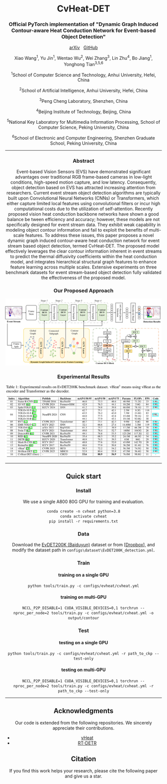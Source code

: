 <h1 align="center">
  CvHeat-DET
</h1>

<div align="center">

<h3 align="center">
    Official PyTorch implementation of "Dynamic Graph Induced Contour-aware Heat Conduction Network for Event-based Object Detection"
</h3>

 <a href="">arXiv</a> &nbsp; 
 <a href="https://github.com/Event-AHU/OpenEvDET/tree/main/CvHeat-DET">GitHub</a>
  
 Xiao Wang<sup>1</sup>, Yu Jin<sup>1</sup>, Wentao Wu<sup>2</sup>, Wei Zhang<sup>3</sup>, Lin Zhu<sup>4</sup>, Bo Jiang<sup>1</sup>, Yonghong Tian<sup>3,5,6</sup>

 <sup>1</sup>School of Computer Science and Technology, Anhui University, Hefei, China
 
 <sup>2</sup>School of Artificial Intelligence, Anhui University, Hefei, China
 
 <sup>3</sup>Peng Cheng Laboratory, Shenzhen, China
 
 <sup>4</sup>Beijing Institute of Technology, Beijing, China
 
 <sup>5</sup>National Key Laboratory for Multimedia Information Processing, School of Computer Science, Peking University, China
 
 <sup>6</sup>School of Electronic and Computer Engineering, Shenzhen Graduate School, Peking University, China

---

### Abstract

Event-based Vision Sensors (EVS) have demonstrated significant advantages over traditional RGB frame-based cameras in low-light conditions, high-speed motion capture, and low latency. Consequently, object detection based on EVS has attracted increasing attention from researchers. Current event stream object detection algorithms are typically built upon Convolutional Neural Networks (CNNs) or Transformers, which either capture limited local features using convolutional filters or incur high computational costs due to the utilization of self-attention. Recently proposed vision heat conduction backbone networks have shown a good balance be
tween efficiency and accuracy; however, these models are not specifically designed for event stream data. They exhibit weak capability in modeling object contour information and fail to exploit the benefits of multi-scale features. To address these
 issues, this paper proposes a novel dynamic graph induced contour-aware heat conduction network for event stream based object detection, termed CvHeat-DET. The proposed model effectively leverages the clear contour information inherent in event streams to predict the thermal diffusivity coefficients within the heat conduction model, and integrates hierarchical structural graph features to enhance feature learning across multiple scales. Extensive experiments on three benchmark datasets for event stream-based object detection fully validated the effectiveness of the proposed model.



### Our Proposed Approach

<div align="center">
<img src="https://github.com/Event-AHU/OpenEvDET/blob/5fffa5f2737227535a3c42b96396514d143baaa2/CvHeat-DET/figures/vheat_gnn_framework.jpg" width="800">
</div>



### Experimental Results

<div align="center">
<img src="https://github.com/Event-AHU/OpenEvDET/blob/24d8596f61e434a43b368745d147a5e7ce4fbb1a/CvHeat-DET/figures/det_res.png" width="800">
</div>

---



## Quick start

### Install

We use a single A800 80G GPU for training and evaluation.

```
conda create -n cvheat python=3.8
conda activate cvheat
pip install -r requirements.txt
```

### Data

Download the [EvDET200K (Baiduyun)](https://pan.baidu.com/s/1HfkDyVv_dV_lbJGX0cQEVg?pwd=ahue) dataset or from [[Dropbox](https://www.dropbox.com/scl/fo/2x3qf8bcwd6qb4f70fnda/AL2ULrSzZuVgpVlH8RTqhsY?rlkey=hh7k0lqg1tru4iisi0vo12y6x&st=nz4b3c13&dl=0)], and modify the dataset path in `configs\dataset\EvDET200K_detection.yml`.

### Train

#### training on a single GPU

```
python tools/train.py -c configs/evheat/cvheat.yml
```

#### training on multi-GPU

```
NCCL_P2P_DISABLE=1 CUDA_VISIBLE_DEVICES=0,1 torchrun --nproc_per_node=2 tools/train.py -c configs/evheat/cvheat.yml -o output/contour
```

### Test

#### testing on a single GPU

```
python tools/train.py -c configs/evheat/cvheat.yml -r path_to_ckp --test-only
```

#### testing on multi-GPU

```
NCCL_P2P_DISABLE=1 CUDA_VISIBLE_DEVICES=0,1 torchrun --nproc_per_node=2 tools/train.py -c configs/evheat/cvheat.yml -r path_to_ckp --test-only
```

---

## Acknowledgments

Our code is extended from the following repositories. We sincerely appreciate their contributions.

* [vHeat](https://github.com/MzeroMiko/vHeat)
* [RT-DETR](https://github.com/lyuwenyu/RT-DETR)

## Citation

If you find this work helps your research, please cite the following paper and give us a star.

```

```
